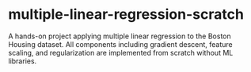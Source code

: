 # multiple-linear-regression-scratch
A hands-on project applying multiple linear regression to the Boston Housing dataset. All components including gradient descent, feature scaling, and regularization are implemented from scratch without ML libraries.
